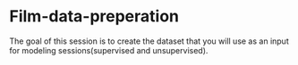# Film-data-preperation
The goal of this session is to create the dataset that you will use as an input for modeling sessions(supervised and unsupervised).
